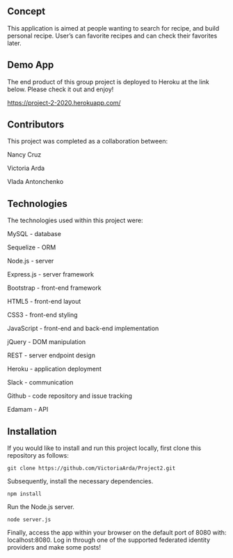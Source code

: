 ## Concept
This application is aimed at people wanting to search for recipe, and build personal recipe. User’s can favorite  recipes and can check their favorites later. 

## Demo App
The end product of this group project is deployed to Heroku at the link below. Please check it out and enjoy!

https://project-2-2020.herokuapp.com/

## Contributors
This project was completed as a collaboration between:

Nancy Cruz

Victoria Arda

Vlada Antonchenko

## Technologies

The technologies used within this project were:

MySQL - database

Sequelize - ORM

Node.js - server

Express.js - server framework

Bootstrap - front-end framework

HTML5 - front-end layout

CSS3 - front-end styling

JavaScript - front-end and back-end implementation

jQuery - DOM manipulation

REST - server endpoint design

Heroku - application deployment

Slack - communication

Github - code repository and issue tracking

Edamam - API

## Installation
If you would like to install and run this project locally, first clone this repository as follows:

`git clone https://github.com/VictoriaArda/Project2.git`

Subsequently, install the necessary dependencies.

`npm install`

Run the Node.js server.

`node server.js`

Finally, access the app within your browser on the default port of 8080 with: localhost:8080. Log in through one of the supported federated identity providers and make some posts!

